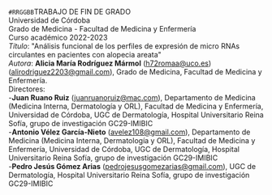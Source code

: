 `#RRGGBB`TRABAJO DE FIN DE GRADO  
Universidad de Córdoba  
Grado de Medicina - Facultad de Medicina y Enfermería  
Curso académico 2022-2023    
*Título*: "Análisis funcional de los perfiles de expresión de micro RNAs circulantes en pacientes con alopecia areata"     
*Autora*: **Alicia María Rodríguez Mármol** (h72romaa@uco.es) (alirodriguez2203@gmail.com), Grado de Medicina, Facultad de Medicina y Enfermería.  
Directores:  
-**Juan Ruano Ruiz** (juanruanoruiz@mac.com), Departamento de Medicina (Medicina Interna, Dermatología y ORL), Facultad de Medicina y Enfermería, Universidad de Córdoba, UGC de Dermatología, Hospital Universitario Reina Sofía, grupo de investigación GC29-IMIBIC     
-**Antonio Vélez García-Nieto** (avelez108@gmail.com), Departamento de Medicina (Medicina Interna, Dermatología y ORL), Facultad de Medicina y Enfermería, Universidad de Córdoba, UGC de Dermatología, Hospital Universitario Reina Sofía, grupo de investigación GC29-IMIBIC     
-**Pedro Jesús Gómez Arias** (pedrojesusgomezarias@gmail.com), UGC de Dermatología, Hospital Universitario Reina Sofía, grupo de investigación GC29-IMIBIC      
